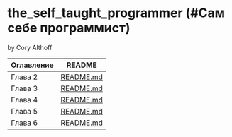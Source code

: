 # the_self_taught_programmer (#Сам себе программист)
by Cory Althoff

| Оглавление | README           |
|------------|------------------|
| Глава 2    | [README.md][Ch2] |
| Глава 3    | [README.md][Ch3] |
| Глава 4    | [README.md][Ch4] |
| Глава 5    | [README.md][Ch5] |
| Глава 6    | [README.md][Ch6] |



[Ch2]: <chap2/README.md>
[Ch3]: <chap3/README.md>
[Ch4]: <chap4/README.md>
[Ch5]: <chap5/README.md>
[Ch6]: <chap6/README.md>
